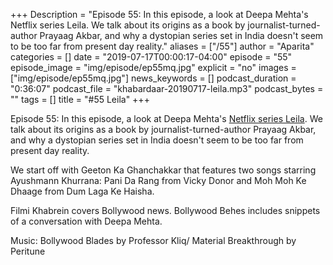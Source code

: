 +++
Description = "Episode 55: In this episode, a look at Deepa Mehta's Netflix series Leila. We talk about its origins as a book by journalist-turned-author Prayaag Akbar, and why a dystopian series set in India doesn't seem to be too far from present day reality."
aliases = ["/55"]
author = "Aparita"
categories = []
date = "2019-07-17T00:00:17-04:00"
episode = "55"
episode_image = "img/episode/ep55mq.jpg"
explicit = "no"
images = ["img/episode/ep55mq.jpg"]
news_keywords = []
podcast_duration = "0:36:07"
podcast_file = "khabardaar-20190717-leila.mp3"
podcast_bytes = ""
tags = []
title = "#55 Leila"
+++

Episode 55: In this episode, a look at Deepa Mehta's [Netflix series Leila](https://www.youtube.com/watch?v=5yxjRgwYymg). We talk about its origins as a book by journalist-turned-author Prayaag Akbar, and why a dystopian series set in India doesn't seem to be too far from present day reality.

We start off with Geeton Ka Ghanchakkar that features two songs starring Ayushmann Khurrana: Pani Da Rang from Vicky Donor and Moh Moh Ke Dhaage from Dum Laga Ke Haisha.

Filmi Khabrein covers Bollywood news. Bollywood Behes includes snippets of a conversation with Deepa Mehta.

Music: Bollywood Blades by Professor Kliq/ Material Breakthrough by Peritune